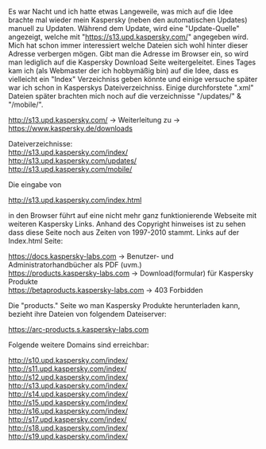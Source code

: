 Es war Nacht und ich hatte etwas Langeweile, was mich auf die Idee brachte mal wieder mein Kaspersky (neben den automatischen Updates) manuell zu Updaten. Während dem Update, wird eine "Update-Quelle" angezeigt, welche mit "https://s13.upd.kaspersky.com/" angegeben wird. Mich hat schon immer interessiert welche Dateien sich wohl hinter dieser Adresse verbergen mögen. Gibt man die Adresse im Browser ein, so wird man lediglich auf die Kaspersky Download Seite weitergeleitet. Eines Tages kam ich (als Webmaster der ich hobbymäßig bin) auf die Idee, dass es vielleicht ein "Index" Verzeichniss geben könnte und einige versuche später war ich schon in Kasperskys Dateiverzeichniss. Einige durchforstete ".xml" Dateien später brachten mich noch auf die verzeichnisse "/updates/" & "/mobile/".


http://s13.upd.kaspersky.com/ -> Weiterleitung zu -> https://www.kaspersky.de/downloads  
  
Dateiverzeichnisse:  
http://s13.upd.kaspersky.com/index/  
http://s13.upd.kaspersky.com/updates/  
http://s13.upd.kaspersky.com/mobile/    
  
  
  
Die eingabe von 
  
http://s13.upd.kaspersky.com/index.html 
  
in den Browser führt auf eine nicht mehr ganz funktionierende Webseite mit weiteren Kaspersky Links.
Anhand des Copyright hinweises ist zu sehen dass diese Seite noch aus Zeiten von 1997-2010 stammt. Links auf der Index.html Seite:
  
https://docs.kaspersky-labs.com -> Benutzer- und Administratorhandbücher als PDF (uvm.)  
https://products.kaspersky-labs.com -> Download(formular) für Kaspersky Produkte  
https://betaproducts.kaspersky-labs.com -> 403 Forbidden  
  
Die "products." Seite wo man Kaspersky Produkte herunterladen kann, bezieht ihre Dateien von folgendem Dateiserver:  
  
https://arc-products.s.kaspersky-labs.com
  
  
Folgende weitere Domains sind erreichbar:
  
http://s10.upd.kaspersky.com/index/  
http://s11.upd.kaspersky.com/index/  
http://s12.upd.kaspersky.com/index/  
http://s13.upd.kaspersky.com/index/  
http://s14.upd.kaspersky.com/index/  
http://s15.upd.kaspersky.com/index/  
http://s16.upd.kaspersky.com/index/  
http://s17.upd.kaspersky.com/index/  
http://s18.upd.kaspersky.com/index/  
http://s19.upd.kaspersky.com/index/  
